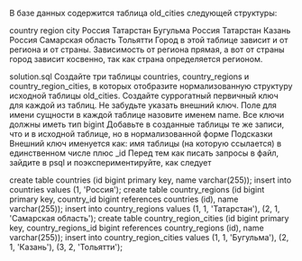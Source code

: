 В базе данных содержится таблица old_cities следующей структуры:

country	region	city
Россия	Татарстан	Бугульма
Россия	Татарстан	Казань
Россия	Самарская область	Тольятти
Город в этой таблице зависит и от региона и от страны. Зависимость от региона прямая, а вот от страны город зависит 
косвенно, так как страна определяется регионом.

solution.sql
Создайте три таблицы countries, country_regions и country_region_cities, в которых отобразите нормализованную структуру
исходной таблицы old_cities. Создайте суррогатный первичный ключ для каждой из таблиц. Не забудьте указать внешний 
ключ. Поле для имени сущности в каждой таблице назовите именем name. Все ключи должны иметь тип bigint
Добавьте в созданные таблицы те же записи, что и в исходной таблице, но в нормализованной форме
Подсказки
Внешний ключ именуется как: имя таблицы (на которую ссылается) в единственном числе плюс _id
Перед тем как писать запросы в файл, зайдите в psql и поэкспериментируйте, как следует

create table countries (id bigint primary key, name varchar(255));
insert into countries values (1, 'Россия');
create table country_regions (id bigint primary key, country_id bigint references countries (id), name varchar(255));
insert into country_regions values (1, 1, 'Татарстан'), (2, 1, 'Самарская область');
create table country_region_cities (id bigint primary key, country_regions_id bigint references country_regions (id), name varchar(255));
insert into country_region_cities values (1, 1, 'Бугульма'), (2, 1, 'Казань'), (3, 2, 'Тольятти');